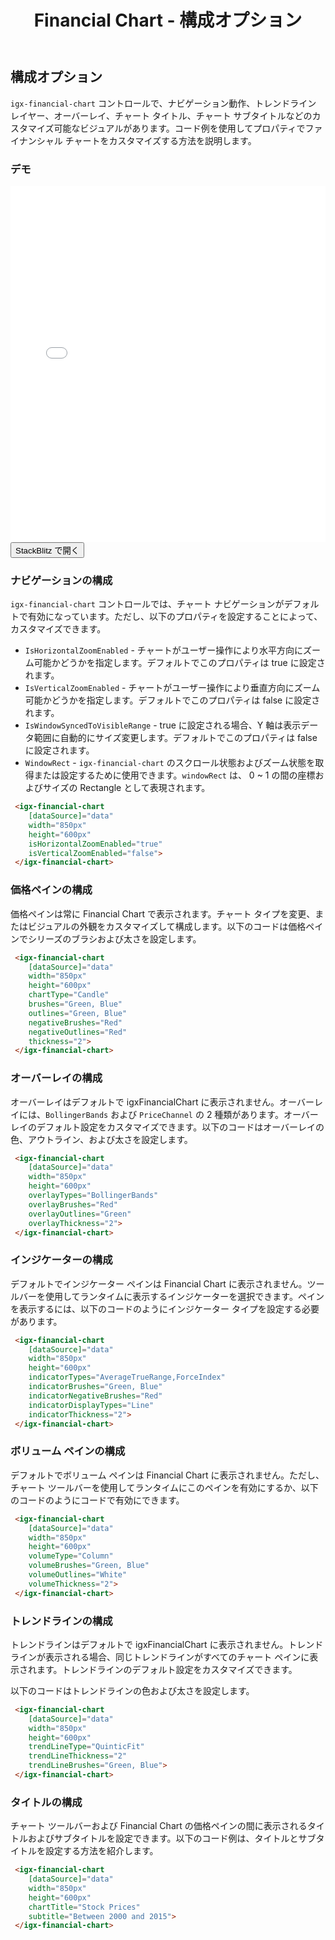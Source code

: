 ﻿---
title: Financial Chart - 構成オプション
_description: Ignite UI for Angular Financial Chart コンポーネントは、財務データを表示するタッチ対応、高いパフォーマンス、軽量なチャート コントロールです。
_keywords: Ignite UI for Angular, データ ビジュアライゼーション, UI コントロール, Angular ウィジェット, web ウィジェット, UI ウィジェット, Angular, ネイティブ Angular コンポーネント スィート, ネイティブ Angular コントロール, ネイティブ Angular コンポーネント ライブラリ, Angular Chart コンポーネント, Angular Financial Chart コンポーネント, Angular Chart コントロール, Angular Financial Chart コントロール
_language: ja
---
## 構成オプション

`igx-financial-chart` コントロールで、ナビゲーション動作、トレンドライン レイヤー、オーバーレイ、チャート タイトル、チャート サブタイトルなどのカスタマイズ可能なビジュアルがあります。コード例を使用してプロパティでファイナンシャル チャートをカスタマイズする方法を説明します。

### デモ

<div class="sample-container" style="height: 570px">
    <iframe id="financial-chart-trendlines-iframe" src='{environment:demosBaseUrl}/financial-chart-trendlines' width="100%" height="100%" seamless frameBorder="0" onload="onSampleIframeContentLoaded(this);"></iframe>
</div>
<div>
    <button data-localize="stackblitz" class="stackblitz-btn"   data-iframe-id="financial-chart-trendlines-iframe" data-demos-base-url="{environment:demosBaseUrl}">StackBlitz で開く
    </button>
</div>

<div class="divider--half"></div>

### ナビゲーションの構成

`igx-financial-chart` コントロールでは、チャート ナビゲーションがデフォルトで有効になっています。ただし、以下のプロパティを設定することによって、カスタマイズできます。

- `IsHorizontalZoomEnabled` - チャートがユーザー操作により水平方向にズーム可能かどうかを指定します。デフォルトでこのプロパティは true に設定されます。
- `IsVerticalZoomEnabled` - チャートがユーザー操作により垂直方向にズーム可能かどうかを指定します。デフォルトでこのプロパティは false に設定されます。
- `IsWindowSyncedToVisibleRange` - true に設定される場合、Y 軸は表示データ範囲に自動的にサイズ変更します。デフォルトでこのプロパティは false に設定されます。
- `WindowRect` - `igx-financial-chart` のスクロール状態およびズーム状態を取得または設定するために使用できます。`windowRect` は、 0 ~ 1 の間の座標およびサイズの Rectangle として表現されます。

```html
 <igx-financial-chart
    [dataSource]="data"
    width="850px"
    height="600px"
    isHorizontalZoomEnabled="true"
    isVerticalZoomEnabled="false">
 </igx-financial-chart>
```

### 価格ペインの構成
価格ペインは常に Financial Chart で表示されます。チャート タイプを変更、またはビジュアルの外観をカスタマイズして構成します。以下のコードは価格ペインでシリーズのブラシおよび太さを設定します。

```html
 <igx-financial-chart
    [dataSource]="data"
    width="850px"
    height="600px"
    chartType="Candle"
    brushes="Green, Blue"
    outlines="Green, Blue"
    negativeBrushes="Red"
    negativeOutlines="Red"
    thickness="2">
 </igx-financial-chart>
```

### オーバーレイの構成
オーバーレイはデフォルトで igxFinancialChart に表示されません。オーバーレイには、`BollingerBands` および `PriceChannel` の 2 種類があります。オーバーレイのデフォルト設定をカスタマイズできます。以下のコードはオーバーレイの色、アウトライン、および太さを設定します。

```html
 <igx-financial-chart
    [dataSource]="data"
    width="850px"
    height="600px"
    overlayTypes="BollingerBands"
    overlayBrushes="Red"
    overlayOutlines="Green"
    overlayThickness="2">
 </igx-financial-chart>
```

### インジケーターの構成
デフォルトでインジケーター ペインは Financial Chart に表示されません。ツールバーを使用してランタイムに表示するインジケーターを選択できます。ペインを表示するには、以下のコードのようにインジケーター タイプを設定する必要があります。

```html
 <igx-financial-chart
    [dataSource]="data"
    width="850px"
    height="600px"
    indicatorTypes="AverageTrueRange,ForceIndex"
    indicatorBrushes="Green, Blue"
    indicatorNegativeBrushes="Red"
    indicatorDisplayTypes="Line"
    indicatorThickness="2">
 </igx-financial-chart>
```

### ボリューム ペインの構成
デフォルトでボリューム ペインは Financial Chart に表示されません。ただし、チャート ツールバーを使用してランタイムにこのペインを有効にするか、以下のコードのようにコードで有効にできます。

```html
 <igx-financial-chart
    [dataSource]="data"
    width="850px"
    height="600px"
    volumeType="Column"
    volumeBrushes="Green, Blue"
    volumeOutlines="White"
    volumeThickness="2">
 </igx-financial-chart>
```

### トレンドラインの構成

トレンドラインはデフォルトで igxFinancialChart に表示されません。トレンドラインが表示される場合、同じトレンドラインがすべてのチャート ペインに表示されます。トレンドラインのデフォルト設定をカスタマイズできます。

以下のコードはトレンドラインの色および太さを設定します。

```html
 <igx-financial-chart
    [dataSource]="data"
    width="850px"
    height="600px"
    trendLineType="QuinticFit"
	trendLineThickness="2"
    trendLineBrushes="Green, Blue">
 </igx-financial-chart>
```

### タイトルの構成
チャート ツールバーおよび Financial Chart の価格ペインの間に表示されるタイトルおよびサブタイトルを設定できます。以下のコード例は、タイトルとサブタイトルを設定する方法を紹介します。

```html
 <igx-financial-chart
    [dataSource]="data"
    width="850px"
    height="600px"
    chartTitle="Stock Prices"
    subtitle="Between 2000 and 2015">
 </igx-financial-chart>
```
